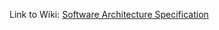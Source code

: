  Link to Wiki: [Software Architecture Specification](https://github.com/DekaAthlos/TINF19C-ModellingWizard/wiki/Software-Architecture-Specification)
